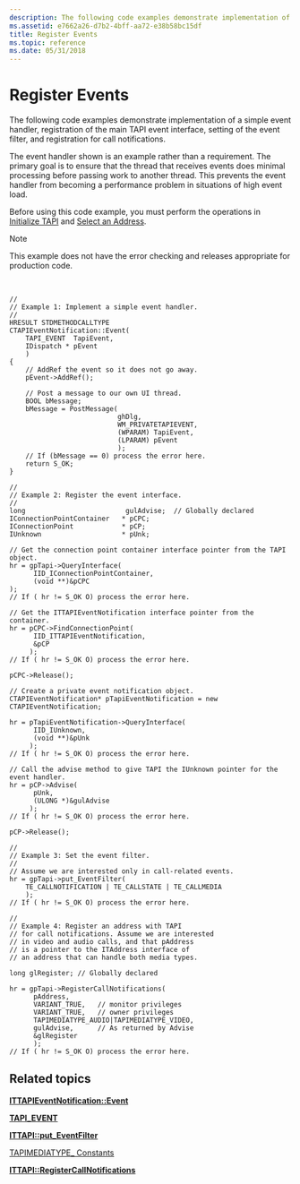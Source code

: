```yaml
---
description: The following code examples demonstrate implementation of a simple event handler, registration of the main TAPI event interface, setting of the event filter, and registration for call notifications.
ms.assetid: e7662a26-d7b2-4bff-aa72-e38b58bc15df
title: Register Events
ms.topic: reference
ms.date: 05/31/2018
---
```


# Register Events

The following code examples demonstrate implementation of a simple event handler, registration of the main TAPI event interface, setting of the event filter, and registration for call notifications.

The event handler shown is an example rather than a requirement. The primary goal is to ensure that the thread that receives events does minimal processing before passing work to another thread. This prevents the event handler from becoming a performance problem in situations of high event load.

Before using this code example, you must perform the operations in [Initialize TAPI](initialize-tapi.md) and [Select an Address](select-an-address.md).

> [!Note]  
> This example does not have the error checking and releases appropriate for production code.

 

``` syntax
//
// Example 1: Implement a simple event handler.
//
HRESULT STDMETHODCALLTYPE
CTAPIEventNotification::Event(
    TAPI_EVENT  TapiEvent,
    IDispatch * pEvent
    )
{
    // AddRef the event so it does not go away.
    pEvent->AddRef();

    // Post a message to our own UI thread.
    BOOL bMessage;
    bMessage = PostMessage( 
                           ghDlg,
                           WM_PRIVATETAPIEVENT,
                           (WPARAM) TapiEvent,
                           (LPARAM) pEvent
                           );
    // If (bMessage == 0) process the error here. 
    return S_OK;
}
```

``` syntax
//
// Example 2: Register the event interface.
//
long                         gulAdvise;  // Globally declared
IConnectionPointContainer   * pCPC;
IConnectionPoint            * pCP;
IUnknown                    * pUnk;

// Get the connection point container interface pointer from the TAPI object.
hr = gpTapi->QueryInterface(
      IID_IConnectionPointContainer,
      (void **)&pCPC
);
// If ( hr != S_OK O) process the error here. 

// Get the ITTAPIEventNotification interface pointer from the container.
hr = pCPC->FindConnectionPoint(
      IID_ITTAPIEventNotification,
      &pCP
     );
// If ( hr != S_OK O) process the error here. 

pCPC->Release();

// Create a private event notification object.
CTAPIEventNotification* pTapiEventNotification = new CTAPIEventNotification;

hr = pTapiEventNotification->QueryInterface(
      IID_IUnknown,
      (void **)&pUnk
     );
// If ( hr != S_OK O) process the error here. 

// Call the advise method to give TAPI the IUnknown pointer for the event handler.
hr = pCP->Advise(
      pUnk,
      (ULONG *)&gulAdvise
     );
// If ( hr != S_OK O) process the error here. 

pCP->Release();
```

``` syntax
//
// Example 3: Set the event filter.
//
// Assume we are interested only in call-related events.
hr = gpTapi->put_EventFilter(
    TE_CALLNOTIFICATION | TE_CALLSTATE | TE_CALLMEDIA
    );
// If ( hr != S_OK O) process the error here. 
```

``` syntax
//
// Example 4: Register an address with TAPI
// for call notifications. Assume we are interested
// in video and audio calls, and that pAddress
// is a pointer to the ITAddress interface of
// an address that can handle both media types.

long glRegister; // Globally declared

hr = gpTapi->RegisterCallNotifications(
      pAddress,
      VARIANT_TRUE,   // monitor privileges
      VARIANT_TRUE,   // owner privileges
      TAPIMEDIATYPE_AUDIO|TAPIMEDIATYPE_VIDEO,
      gulAdvise,      // As returned by Advise
      &glRegister
      );
// If ( hr != S_OK O) process the error here.
```

## Related topics

<dl> <dt>

[**ITTAPIEventNotification::Event**](/windows/desktop/api/Tapi3if/nf-tapi3if-ittapieventnotification-event)
</dt> <dt>

[**TAPI\_EVENT**](/windows/desktop/api/Tapi3if/ne-tapi3if-tapi_event)
</dt> <dt>

[**ITTAPI::put\_EventFilter**](/windows/desktop/api/tapi3if/nf-tapi3if-ittapi-put_eventfilter)
</dt> <dt>

[TAPIMEDIATYPE\_ Constants](tapimediatype--constants.md)
</dt> <dt>

[**ITTAPI::RegisterCallNotifications**](/windows/desktop/api/tapi3if/nf-tapi3if-ittapi-registercallnotifications)
</dt> </dl>

 

 




